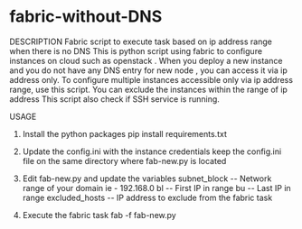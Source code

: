 # fabric-without-DNS

DESCRIPTION
Fabric script to execute task based on ip address range when there is no DNS 
This is python script using fabric to configure instances on cloud such as openstack .
When you deploy a new instance and you do not have any DNS entry for new node , you 
can access it via ip address only. To configure multiple instances accessible only
via ip address range, use this script.
You can exclude the instances within the range of ip address
This script also check if SSH service is running.

USAGE
1. Install the python packages 
pip install requirements.txt


2. Update the config.ini with the instance credentials
   keep the config.ini file on the same directory where fab-new.py is located


3. Edit fab-new.py and update the variables
subnet_block -- Network range of your domain ie - 192.168.0
bl -- First IP in range
bu -- Last IP in range
excluded_hosts -- IP address to exclude from the fabric task


4. Execute the fabric task
fab -f fab-new.py

